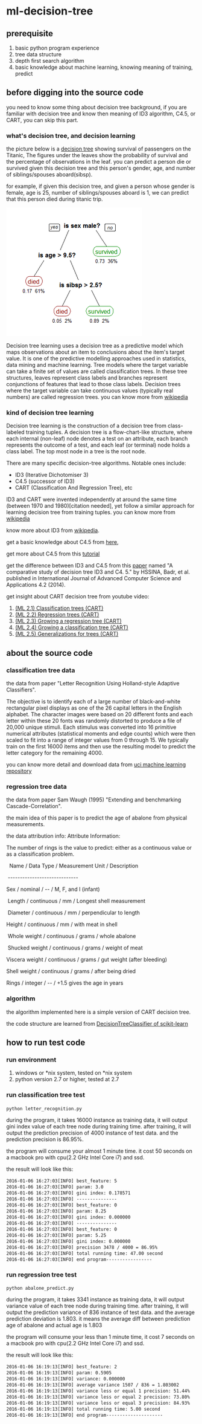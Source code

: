 ml-decision-tree
=====

prerequisite
-----

1. basic python program experience
1. tree data structure
1. depth first search algorithm
1. basic knowledge about machine learning, knowing meaning of training, predict 

before digging into the source code
-----
you need to know some thing about decision tree background, 
if you are familiar with decision tree and know then meaning of
ID3 algorithm, C4.5, or CART, you can skip this part.

### what's decision tree, and decision learning
the picture below is a [decision tree](https://en.wikipedia.org/wiki/Decision_tree) showing survival of passengers 
on the Titanic, The figures under the leaves show the probability of survival and 
the percentage of observations in the leaf.
you can predict a person die or survived given this 
decision tree and this person's gender, age, and number of 
siblings/spouses aboard(sibsp).


for example, if given this decision tree, and given a person whose gender
 is female, age is 25, number of siblings/spouses aboard is 1, we can 
 predict that this person died during titanic trip.   

![a decision tree](./images/CART_tree_titanic_survivors.png)
 
Decision tree learning uses a decision tree as a predictive model 
which maps observations about an item to conclusions about the item's target value. 
It is one of the predictive modelling approaches used in statistics, data mining and machine learning. 
Tree models where the target variable can take a finite set of values are called classification trees. 
In these tree structures, leaves represent class labels and branches represent conjunctions of features 
that lead to those class labels. Decision trees where the target variable can take continuous values 
(typically real numbers) are called regression trees. you can know more from [wikipedia](https://en.wikipedia.org/wiki/Decision_tree_learning)

### kind of decision tree learning
Decision tree learning is the construction of a decision tree from class-labeled training tuples. 
A decision tree is a flow-chart-like structure, where each internal (non-leaf) node denotes a 
test on an attribute, each branch represents the outcome of a test, and each leaf (or terminal) 
node holds a class label. The top most node in a tree is the root node.

There are many specific decision-tree algorithms. Notable ones include:

- ID3 (Iterative Dichotomiser 3)
- C4.5 (successor of ID3)
- CART (Classification And Regression Tree), etc

ID3 and CART were invented independently at around the same time (between 1970 and 1980)[citation needed], yet follow a similar approach for learning decision tree from training tuples.
you can know more from [wikipedia](https://en.wikipedia.org/wiki/Decision_tree_learning)

know more about ID3 from [wikipedia](https://en.wikipedia.org/wiki/ID3_algorithm).

get a basic knowledge about C4.5 from [here](https://en.wikipedia.org/wiki/C4.5_algorithm#Improvements_from_ID.3_algorithm),

get more about C4.5 from this [tutorial](http://cis-linux1.temple.edu/~giorgio/cis587/readings/id3-c45.html)

get the difference between ID3 and C4.5 from this [paper](http://saiconference.com/Downloads/SpecialIssueNo10/Paper_3-A_comparative_study_of_decision_tree_ID3_and_C4.5.pdf) named "A comparative study of decision tree ID3 and C4. 5."
 by HSSINA, Badr, et al. published in International Journal of Advanced Computer Science and Applications 4.2 (2014).

get insight about CART decision tree from youtube video:

1. [(ML 2.1) Classification trees (CART)](https://www.youtube.com/watch?v=p17C9q2M00Q)
1. [(ML 2.2) Regression trees (CART)](https://www.youtube.com/watch?v=zvUOpbgtW3c)
1. [(ML 2.3) Growing a regression tree (CART)](https://www.youtube.com/watch?v=_RxqyvRK0Rw)
1. [(ML 2.4) Growing a classification tree (CART)](https://www.youtube.com/watch?v=S51plSJBC2g)
1. [(ML 2.5) Generalizations for trees (CART)](https://www.youtube.com/watch?v=UMtBWQ2m04g)



about the source code
-----

### classification tree data

the data from paper "Letter Recognition Using Holland-style Adaptive Classifiers".

The objective is to identify each of a large number of black-and-white rectangular pixel displays as one of the 26 capital letters in the English alphabet. The character images were based on 20 different fonts and each letter within these 20 fonts was randomly distorted to produce a file of 20,000 unique stimuli. Each stimulus was converted into 16 primitive numerical attributes (statistical moments and edge counts) which were then scaled to fit into a range of integer values from 0 through 15. We typically train on the first 16000 items and then use the resulting model to predict the letter category for the remaining 4000.

you can know more detail and download data from [uci machine learning repository](https://archive.ics.uci.edu/ml/datasets/Letter+Recognition)


### regression tree data

the data from paper Sam Waugh (1995) "Extending and benchmarking Cascade-Correlation".

the main idea of this paper is to predict the age of abalone from physical measurements.

the data attribution info:
Attribute Information:
 
The number of rings is the value to predict: either as a continuous value or as a classification problem. 

  Name / Data Type / Measurement Unit / Description 

 -----------------------------  

Sex / nominal / -- / M, F, and I (infant) 

 Length / continuous / mm / Longest shell measurement 

 Diameter / continuous / mm / perpendicular to length  

Height / continuous / mm / with meat in shell 

 Whole weight / continuous / grams / whole abalone 

 Shucked weight / continuous / grams / weight of meat  

Viscera weight / continuous / grams / gut weight (after bleeding)  

Shell weight / continuous / grams / after being dried  

Rings / integer / -- / +1.5 gives the age in years 

### algorithm

the algorithm implemented here is a simple version of CART decision tree.

the code structure are learned from [DecisionTreeClassifier of scikit-learn](https://github.com/scikit-learn/scikit-learn/blob/master/sklearn/tree/tree.py)


how to run test code
-----

### run environment

1. windows or *nix system, tested on *nix system   
1. python version 2.7 or higher, tested at 2.7

### run classification tree test

`python letter_recognition.py`

during the program, it takes 16000 instance as training data, it will 
output gini index value of each tree node during training time.
after training, it will output the prediction precision of 4000 instance 
of test data. and the prediction precision is 86.95%.

the program will consume your almost 1 minute time. it cost 50 seconds on a macbook pro with cpu(2.2 GHz Intel Core i7) 
and ssd.

the result will look like this:

    2016-01-06 16:27:03[INFO] best_feature: 5
    2016-01-06 16:27:03[INFO] param: 3.0
    2016-01-06 16:27:03[INFO] gini index: 0.178571
    2016-01-06 16:27:03[INFO] ---------------
    2016-01-06 16:27:03[INFO] best_feature: 0
    2016-01-06 16:27:03[INFO] param: 8.25
    2016-01-06 16:27:03[INFO] gini index: 0.000000
    2016-01-06 16:27:03[INFO] ---------------
    2016-01-06 16:27:03[INFO] best_feature: 0
    2016-01-06 16:27:03[INFO] param: 5.25
    2016-01-06 16:27:03[INFO] gini index: 0.000000
    2016-01-06 16:27:03[INFO] precision 3478 / 4000 = 86.95%
    2016-01-06 16:27:03[INFO] total running time: 47.00 second
    2016-01-06 16:27:03[INFO] end program-----------------




### run regression tree test

`python abalone_predict.py`

during the program, it takes 3341 instance as training data, it will 
output variance value of each tree node during training time.
after training, it will output the prediction variance of 836 instance 
of test data. and the average prediction deviation is 1.803. it means 
the average diff between prediction age of abalone and actual age is 1.803 

the program will consume your less than 1 minute time, it cost 7 seconds on a macbook pro with cpu(2.2 GHz Intel Core i7) 
and ssd.

the result will look like this:
        
    2016-01-06 16:19:13[INFO] best_feature: 2
    2016-01-06 16:19:13[INFO] param: 0.5905
    2016-01-06 16:19:13[INFO] variance: 0.000000
    2016-01-06 16:19:13[INFO] average variance 1507 / 836 = 1.803002
    2016-01-06 16:19:13[INFO] variance less or equal 1 precision: 51.44%
    2016-01-06 16:19:13[INFO] variance less or equal 2 precision: 73.80%
    2016-01-06 16:19:13[INFO] variance less or equal 3 precision: 84.93%
    2016-01-06 16:19:13[INFO] total running time: 5.00 second
    2016-01-06 16:19:13[INFO] end program---------------------

